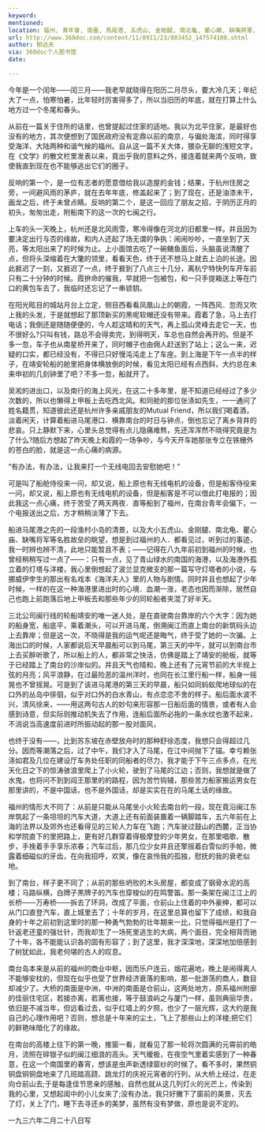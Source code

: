 ```yaml
---
keyword: 
mentioned: 
location: 福州, 青年會, 南臺, 馬尾港, 五虎山, 金剛腿, 南北龜, 瞿心廟, 缺嘴將軍, 馬尾, 閩江, 協和學院, 南臺島, 中洲, 倉前山
url: http://www.360doc.com/content/11/0911/23/803452_147574108.shtml
author: 郁达夫
via: 360doc个人图书馆
date: 

---
```

今年是一个闰年——闰三月——我老早就晓得在阳历二月尽头，要大冷几天；年纪大了一点，怕寒怕暑，比年轻时厉害得多了，所以当旧历的年底，就在打算上什么地方过一个冬尾和春头。

从前在一篇关于住所的话里，也曾提起过住家的适地。我以为北平住家，是最好也没有的地方，其次便想到了国民政府没有定鼎以前的南京，与偏处海滨，同时得享受海洋、大陆两种和谐气候的福州。自从这一篇不关大体，猥杂无聊的浅短文字，在《文学》的散文栏里发表以来，竟出乎我的意料之外，接连着就来两个反响，致使我直到现在也不能够逃出它们的圈子。

反响的第一个，是一位有志者的愿意借给我以造屋的金钱；结果，于杭州住房之旁，一间避风雨的茅庐，就在去年年底，修盖起来了；到了现在，还是油漆未干，画龙之后，终于未曾点睛。反响的第二个，是这一回应了朋友之招，于阴历正月的初头，匆匆出走，附船南下的这一次的七闽之行。

上车的头一天晚上，杭州还是北风雨雪，寒冷得像在河北的旧都里一样。并且因为要决定出行与否的缘故，和内人还起了场无谓的争执：闹闹吵吵，一直坐到了天亮，等太阳出来了的时候为止。上小面馆去吃了一碗鳝鱼面后，头脑虽说清醒了点，但将头深缩着在大氅的领里，看看天色，终于还不想马上就去上泊的长途。因此捱迟了一刻，又捱迟了一点，终于捱到了八点三十几分，离杭宁特快列车开车前只有二十分钟的时候。霞拚命的催我，早就把一包被包，和一只手提箱送上等在门口的黄包车去了，我临时还忘记了一串锁钥。

在阳光眩目的城站月台上立定，侧目西看看凤凰山上的朝霞，一阵西风．忽而又吹上我的头发，于是就想起了那顶新买的黑呢软帽还没有带来。霞着了急，马上去打电话；我倒还是随随便便的，今人趁这晴和的天气，再上孤山灵峰去走它一天，也不很好么?只叫有钱，路总不会得卖完，到得明天，车总也自然会再开的。但是不多一忽，车子也从南星桥开来了，同时帽子也由佣人赶送到了站上；这么一来，迟疑的口实，都已经没有，不得已只好慢沌沌走上了车座。到上海是下午一点半的样子，在靖安轮船的舱里把身体横放倒的时候，看见太阳已经有点西斜，大约总在未来申初的几刻钟里了吧？不多一忽，船就开了。

吴淞的进出口，以及南行的海上风光，在这二十多年里，是不知道已经经过了多少次数的，所以也懒得上甲板上去吃西北风。和同舱的那位张涤如先生，一一通问了姓名籍贯，知道彼此还是杭州许多亲戚朋友的Mutual Friend，所以我们喝着酒，淡着闲天，计算着船进马尾港口．横靠南台的时日与钟点，倒也忘记了离乡背井的悲哀。只上静默下来，心里头总觉得有点儿隐痛难熬，先还浑浑然不晓得究竟是为了什么?随后方想起了昨天晚上和霞的一场争吵，与今天开车她那张专立在铁栅外的苍白的脸，就是这一点心痛的病源。

“有办法，有办法，让我来打一个无线电回去安慰她吧！”

可是叫了船舱侍役来一问，却又说，船上原也有无线电机的设备，但是船客侍役来一问，却又说，船上原也有无线电机的设备，但是船客是不可以借此打电报的；因此我这一点心痛，终于苦受了两天两夜．直等船到了福州，在南台青年会偏下，一个电报送出之后，方才稍稍淡薄了下去。

船进马尾港之先的一段渔村小岛的清景，以及大小五虎山、金刚腿、南北龟、瞿心庙、缺嘴将军等名胜故垒的眺望，想是到过福州的人．都看见过，听到过的事迹，我一时辨也辨不清，此地只能暂且不表；——记得在八九年前初到福州的时候，也曾经稍稍写过一点了——：只有一点，见了青山绿水的南国的海港，以及海港外孤立着的灯塔与洋楼，我心里倒想起了波兰显克微支的那一篇写守灯塔者的小说，与挪威伊孛生的那出有名戏本《海洋夫人》里的人物与剧情。同时并且也想起了少年时候，一样的在这一种海港里进出时的心境．血潮一涨，老态也因而渐除，居然自己也跑上前跑落后地上甲板去和那些年少的同轮船者夹混了好半天。

三北公司闽行线的轮船靖安的唯一迷人处，是在直驶南台靠岸的六个大字：因为她的船身宽，船底平，乘着潮头，可以开进马尾，倒溯闽江而直上南台的新筑码头边上去靠岸；但是这一次，不晓得是我的运气呢还是晦气，终于受了她的一次骗。上海出口的时候，人家都说后天早晨船可以到马尾，第三天的中午，就可以到南台市上去买醉听歌了，所以船上的人，都非常之快活，仿佛是踏上了靖安的舱板，就等于已经踏上了南台的沙岸似的。并且天气也晴和，晚上还有了元宵节前的大半规上弦的月亮；风平浪静，在过最险恶的温州洋时，也同在长江里行船一样，船身一摇晃也不曾摇晃。可是到了该进马尾港的第三天的早晨，船只如同蚂蚁爬地球似的在口外的丛岛中徘徊，似乎对口外的白水青山，有点恋恋不舍的样子。船后面水波不兴，清风徐来，——用这两句古人的妙句来形容那一日船后面的情景，或者有人会感到诗意，但实际则推动机失去了作用，连船后面所必拖的一条水纹也激不起来，不消说当高速度前进时所振动起的那一股对面风，

也终于没有——，比到苏东坡在赤壁放舟时的那种舒徐态度，我想只会得超过几分。因而等潮落之后，过了中午，我们才入了马尾，在江中间抛下了锚。幸亏赖张涤如君及几位在建设厅车务处任职的同船者的尽力，我才能于下午三点多点，在光天化日之下的惊涛骇浪里爬上了小火轮，驶到了马尾的江边；否则，我想就是做了水鬼，也将问不到到阎王那里的的路程，因为苦竹钩辅，那些苦力船家搬运男女在那里讲的，不是中国话，也不是外国话，却是实实在在的马尾土话的缘故。

福州的情形大不同了：从前是只能从马尾坐小火轮去南台的一段，现在竟沿闽江东岸筑起了一条坦坦的汽车大道，大道上还有前面装置着一辆脚踏车，五六年前在上海的法界以及郊外也还看得见的三轮人力车在飞跑；汽车驶过鼓山的西麓，正当协和学院直下的里把路上，更有好几群穿着得极摩登的少年男女，在那里唱歌、散步，手挽着手手享乐浓春；汽车过后，那几位少女并且还擎摇着白雪似的手帕，微露着细磁似的牙齿，在向我招呼，欢笑，像在哀怜我的孤独，慰抚的我的衰老似地。

到了南台，样子更不同了；从前的那些坍败的木头房屋，都变成了钢骨水泥的高楼；马路纵横，白牌子黑牌子的汽车也穿梭似的在鸣警笛。那一条架在闽江江上的长桥——万寿桥——拆去了环洞，改成了平面，仓前山上住着的中外豪绅，都可以从门口直登汽车，直上城里去了；十年的岁月，在这里总算也留下了成绩，和我自身的十年之前初到这里时的那一种勇气勃勃的壮年期来一比，只觉得福州是打了一针返老还童的强壮针，而我却生了一场死里逃生的大病，两个面目，完全相背而驰了十年，各不能能认识各的固有形容了；到了这里，我才深深地，深深地加倍感到了树犹如此，我老何堪的古人的叹息。

南台岛本来是从前的福州的商业中枢，因而乐户连云，烟花遍地，晚上是闹得离人不能够安枕的，但现在似乎也受了世界经济衰落的影响，那一批游荡的商人，数目却减少了。大桥的南面是中洲，中洲的南面是仓前山，这两处地方，原系福州附廓的佳丽住宅区，若接亦离，若离也接，等于鼓浪屿之与厦门一样，虽则典丽华贵，依旧是不减当年，但远看过去，似乎红墙上的夕照，也少了一层光辉，这大约是我自己的心理作用吧？否则，想总是十年来的尘土，飞上了那些山上的洋楼;把它们的鲜艳味暗化了的缘故。

在南台的高楼上往下的第一晚，推窗一看，就看见了那一轮将次圆满的元霄前的皓月，流照在碎银子似的闽江细浪的高头。天气暧极，在夜空气里着实感到了一种春意，在这一个南国里的春宵，想该是虫声新透绿窗纱的时候了。看不多时，果然铜铜盘铜铜盘地来了几班踏高跷、跳龙灯的庆祝元宵者的行列，从大桥上经过，在走向仓前山去;于是每逢佳节思亲的感触，自然也就从这几列灯火的光芒上，传染到我的心里，又想起闺中的小儿女来了;没有办法，我只好撇下了窗前的美景，灭去了灯，关上了门，睡下去寻还乡的美梦，虽然有没有梦做，原也是说不定的。

一九三六年二月二十八日写
